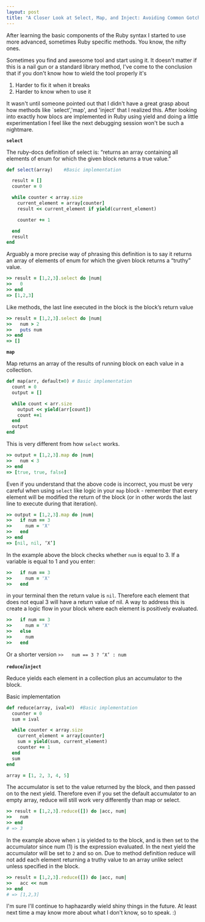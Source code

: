 ```yaml
---
layout: post
title: "A Closer Look at Select, Map, and Inject: Avoiding Common Gotchas"
---
```


After learning the basic components of the Ruby syntax I started to use more advanced, sometimes Ruby specific methods. You know, the nifty ones.

Sometimes you find and awesome tool and start using it. It doesn't matter if this is a nail gun or a standard library method, I've come to the conclusion that if you don't know how to wield the tool properly it's

1. Harder to fix it when it breaks
2. Harder to know when to use it

It wasn't until someone pointed out that I didn't have a great grasp about how methods like `select','map', and 'inject' that I realized this. After looking into exactly how blocs are implemented in Ruby using yield and doing a little experimentation I feel like the next debugging session won't be such a nightmare.

**`select`**

The ruby-docs definition of select is: “returns an array containing all elements of enum for which the given block returns a true value.” 

```ruby
def select(array)    #Basic implementation

  result = []
  counter = 0

  while counter < array.size
    current_element = array[counter]
    result << current_element if yield(current_element)

    counter += 1

  end
  result
end
```

Arguably a more precise way of phrasing this definition is to say it returns an array of elements of enum for which the given block returns a “truthy” value.

```ruby
>> result = [1,2,3].select do |num|
>>   0
>> end
=> [1,2,3]
```

Like methods, the last line executed in the block is the block’s return value

```ruby
>> result = [1,2,3].select do |num|
>>   num > 2
>>   puts num  
>> end
=> []
```


**`map`**
 
Map returns an array of the results of running block on each value in a collection. 

```ruby
def map(arr, default=0) # Basic implementation
  count = 0
  output = []

  while count < arr.size
    output << yield(arr[count])
    count +=1
  end
  output
end
```

This is very different from how `select` works.

```ruby
>> output = [1,2,3].map do |num| 
>>   num < 3
>> end
=> [true, true, false]
```

Even if you understand that the above code is incorrect, you must be very careful when using `select` like logic in your `map` block -  remember that every element will be modified the return of the block (or in other words the last line to execute during that iteration).

```ruby
>> output = [1,2,3].map do |num|
>>   if num == 3
>>     num = 'X'
>>   end
>> end
=> [nil, nil, ‘X’]
```

In the example above the block checks whether `num` is equal to 3. If a variable is equal to 1 and you enter:

```ruby
>>   if num == 3
>>     num = 'X'
>>   end
```

in your terminal then the return value is `nil`. Therefore each element that does not equal 3 will have a return value of nil. A way to address this is create a logic flow in your block where each element is positively evaluated.


```ruby
>>   if num == 3
>>     num = 'X'
>>   else
>>     num
>>   end
```

Or a shorter version 
`>>   num == 3 ? ‘X’ : num`

**`reduce`/`inject`**

Reduce yields each element in a collection plus an accumulator to the block. 

Basic implementation

```ruby
def reduce(array, ival=0)  #Basic implementation
  counter = 0
  sum = ival

  while counter < array.size
    current_element = array[counter]
    sum = yield(sum, current_element)
    counter += 1 
  end
  sum
end

array = [1, 2, 3, 4, 5]
```

The accumulator is set to the value returned by the block, and then passed on to the next yield. Therefore even if you set the default accumulator to an empty array, reduce will still work very differently than map or select.

```ruby
>> result = [1,2,3].reduce([]) do |acc, num| 
>>   num 
>> end
# => 3
```
In the example above when `1` is yielded to to the block, and is then set to the accumulator since num (1) is the expression evaluated. In the next yield the accumulator will be set to `2` and so on. Due to method definition reduce will not add each element returning a truthy value to an array unlike select unless specified in the block.

```ruby
>> result = [1,2,3].reduce([]) do |acc, num| 
>>   acc << num 
>> end
# => [1,2,3]
```

I'm sure I'll continue to haphazardly wield shiny things in the future. At least next time a may know more about what I don't know, so to speak. :)